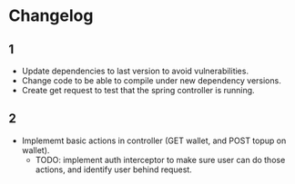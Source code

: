 # Changelog

## 1

- Update dependencies to last version to avoid vulnerabilities.
- Change code to be able to compile under new dependency versions.
- Create get request to test that the spring controller is running.

## 2

- Implememt basic actions in controller (GET wallet, and POST topup on wallet).
  - TODO: implement auth interceptor to make sure user can do those actions,
  and identify user behind request.

